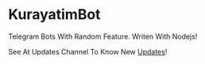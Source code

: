 # KurayatimBot
Telegram Bots With Random Feature. Writen With Nodejs!

See At Updates Channel To Know New [Updates](https://t.me/kurayatib)!
